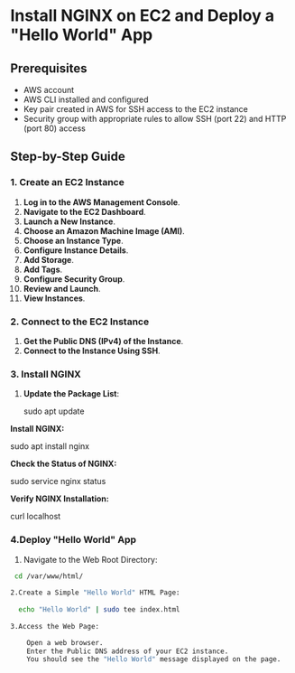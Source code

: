 # Install NGINX on EC2 and Deploy a "Hello World" App

## Prerequisites

- AWS account
- AWS CLI installed and configured
- Key pair created in AWS for SSH access to the EC2 instance
- Security group with appropriate rules to allow SSH (port 22) and HTTP (port 80) access

## Step-by-Step Guide

### 1. Create an EC2 Instance

1. **Log in to the AWS Management Console**.
2. **Navigate to the EC2 Dashboard**.
3. **Launch a New Instance**.
4. **Choose an Amazon Machine Image (AMI)**.
5. **Choose an Instance Type**.
6. **Configure Instance Details**.
7. **Add Storage**.
8. **Add Tags**.
9. **Configure Security Group**.
10. **Review and Launch**.
11. **View Instances**.

### 2. Connect to the EC2 Instance

1. **Get the Public DNS (IPv4) of the Instance**.
2. **Connect to the Instance Using SSH**.

### 3. Install NGINX

1. **Update the Package List**:

   sudo apt update

**Install NGINX:**
 
sudo apt install nginx

**Check the Status of NGINX:**
  
sudo service nginx status

**Verify NGINX Installation:**

curl localhost

### 4.Deploy "Hello World" App

1. Navigate to the Web Root Directory:
   
```bash
 cd /var/www/html/
 
2.Create a Simple "Hello World" HTML Page:
  
  echo "Hello World" | sudo tee index.html
  
3.Access the Web Page:

    Open a web browser.
    Enter the Public DNS address of your EC2 instance.
    You should see the "Hello World" message displayed on the page.
